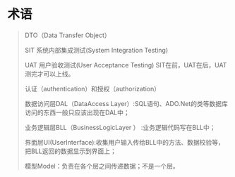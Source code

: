 # 术语	

> DTO（Data Transfer Object）
>
> SIT 系统内部集成测试(System   Integration   Testing) 
>
> UAT 用户验收测试(User Acceptance Testing)  SIT在前，UAT在后，UAT测完才可以上线。
>
> 认证（authentication）和授权（authorization）
>
> 数据访问层DAL（DataAccess Layer）:SQL语句、ADO.Net的类等数据库访问的东西一般只应该出现在DAL中；
>
> 业务逻辑层BLL（BusinessLogicLayer ） :业务逻辑代码写在BLL中；
>
> 界面层UI(UserInterface):收集用户输入传给BLL中的方法、数据校验等，把BLL返回的数据显示到界面上；
>
> 模型Model：负责在各个层之间传递数据；不是一个层。

